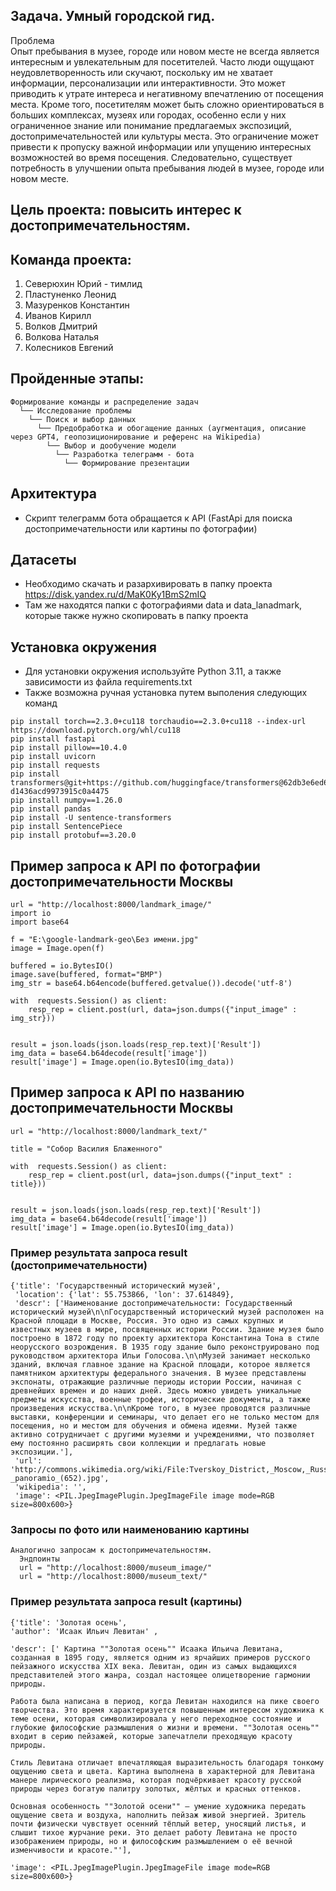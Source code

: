 ## Задача. Умный городской гид.  
Проблема  
Опыт пребывания в музее, городе или новом месте не всегда является интересным и увлекательным для посетителей. Часто люди ощущают неудовлетворенность или скучают, поскольку им не хватает информации, персонализации или интерактивности. Это может приводить к утрате интереса и негативному впечатлению от посещения места.
Кроме того, посетителям может быть сложно ориентироваться в больших комплексах, музеях или городах, особенно если у них ограниченное знание или понимание предлагаемых экспозиций, достопримечательностей или культуры места. Это ограничение может привести к пропуску важной информации или упущению интересных возможностей во время посещения.
Следовательно, существует потребность в улучшении опыта пребывания людей в музее, городе или новом месте.  

## Цель проекта: повысить интерес к достопримечательностям.  

## Команда проекта:
1. Северюхин Юрий - тимлид
2. Пластуненко Леонид
3. Мазуренков Константин
4. Иванов Кирилл
5. Волков Дмитрий
6. Волкова Наталья
7. Колесников Евгений  

## Пройденные этапы:
```
Формирование команды и распределение задач
  └── Исследование проблемы
    └── Поиск и выбор данных
      └── Предобработка и обогащение данных (аугментация, описание через GPT4, геопозиционирование и референс на Wikipedia)
        └── Выбор и дообучение модели 
          └── Разработка телеграмм - бота
            └── Формирование презентации     
```
## Архитектура

- Скрипт телеграмм бота обращается к API (FastApi для поиска достопримечательности или картины по фотографии)

## Датасеты

- Необходимо скачать и разархивировать в папку проекта
https://disk.yandex.ru/d/MaK0Ky1BmS2mIQ
- Там же находятся папки с фотографиями data и data_lanadmark, которые также нужно скопировать в папку проекта

## Установка окружения

- Для установки окружения используйте Python 3.11, а также зависимости из файла requirements.txt
- Также возможна ручная установка путем выполения следующих команд
```
pip install torch==2.3.0+cu118 torchaudio==2.3.0+cu118 --index-url https://download.pytorch.org/whl/cu118
pip install fastapi
pip install pillow==10.4.0
pip install uvicorn
pip install requests
pip install transformers@git+https://github.com/huggingface/transformers@62db3e6ed67a74cc1e
d1436acd9973915c0a4475
pip install numpy==1.26.0
pip install pandas
pip install -U sentence-transformers
pip install SentencePiece
pip install protobuf==3.20.0
```

## Пример запроса к API по фотографии достопримечательности Москвы

```
url = "http://localhost:8000/landmark_image/"
import io
import base64

f = "E:\google-landmark-geo\Без имени.jpg"
image = Image.open(f)

buffered = io.BytesIO()
image.save(buffered, format="BMP")
img_str = base64.b64encode(buffered.getvalue()).decode('utf-8')

with  requests.Session() as client:
    resp_rep = client.post(url, data=json.dumps({"input_image" : img_str}))


result = json.loads(json.loads(resp_rep.text)['Result'])
img_data = base64.b64decode(result['image'])
result['image'] = Image.open(io.BytesIO(img_data))

```

## Пример запроса к API по названию достопримечательности Москвы

```
url = "http://localhost:8000/landmark_text/"

title = "Собор Василия Блаженного"

with  requests.Session() as client:
    resp_rep = client.post(url, data=json.dumps({"input_text" : title}))


result = json.loads(json.loads(resp_rep.text)['Result'])
img_data = base64.b64decode(result['image'])
result['image'] = Image.open(io.BytesIO(img_data))

```

### Пример результата запроса result (достопримечательности)


```
{'title': 'Государственный исторический музей',
 'location': {'lat': 55.753866, 'lon': 37.614849},
 'descr': ['Наименование достопримечательности: Государственный исторический музей\n\nГосударственный исторический музей расположен на Красной площади в Москве, Россия. Это одно из самых крупных и известных музеев в мире, посвященных истории России. Здание музея было построено в 1872 году по проекту архитектора Константина Тона в стиле неорусского возрождения. В 1935 году здание было реконструировано под руководством архитектора Ильи Голосова.\n\nМузей занимает несколько зданий, включая главное здание на Красной площади, которое является памятником архитектуры федерального значения. В музее представлены экспонаты, отражающие различные периоды истории России, начиная с древнейших времен и до наших дней. Здесь можно увидеть уникальные предметы искусства, военные трофеи, исторические документы, а также произведения искусства.\n\nКроме того, в музее проводятся различные выставки, конференции и семинары, что делает его не только местом для посещения, но и местом для обучения и обмена идеями. Музей также активно сотрудничает с другими музеями и учреждениями, что позволяет ему постоянно расширять свои коллекции и предлагать новые экспозиции.'],
 'url': 'http://commons.wikimedia.org/wiki/File:Tverskoy_District,_Moscow,_Russia_-_panoramio_(652).jpg',
 'wikipedia': '',
 'image': <PIL.JpegImagePlugin.JpegImageFile image mode=RGB size=800x600>}
```

### Запросы по фото или наименованию картины

```
Аналогично запросам к достопримечательностям.
  Эндпоинты
  url = "http://localhost:8000/museum_image/"
  url = "http://localhost:8000/museum_text/"
``` 

### Пример результата запроса result (картины)


  ```
{'title': 'Золотая осень',
 'author': 'Исаак Ильич Левитан' ,

 'descr': [' Картина ""Золотая осень"" Исаака Ильича Левитана, созданная в 1895 году, является одним из ярчайших примеров русского пейзажного искусства XIX века. Левитан, один из самых выдающихся представителей этого жанра, создал настоящее олицетворение гармонии природы.

Работа была написана в период, когда Левитан находился на пике своего творчества. Это время характеризуется повышенным интересом художника к теме осени, которая символизировала у него переходное состояние и глубокие философские размышления о жизни и времени. ""Золотая осень"" входит в серию пейзажей, которые запечатлели преходящую красоту природы.

Стиль Левитана отличает впечатляющая выразительность благодаря тонкому ощущению света и цвета. Картина выполнена в характерной для Левитана манере лирического реализма, которая подчёркивает красоту русской природы через богатую палитру золотых, жёлтых и красных оттенков.

Основная особенность ""Золотой осени"" — умение художника передать ощущение света и воздуха, наполнить пейзаж живой энергией. Зритель почти физически чувствует осенний тёплый ветер, уносящий листья, и слышит тихое журчание реки. Это делает работу Левитана не просто изображением природы, но и философским размышлением о её вечной изменчивости и красоте."'],

 'image': <PIL.JpegImagePlugin.JpegImageFile image mode=RGB size=800x600>}
```
